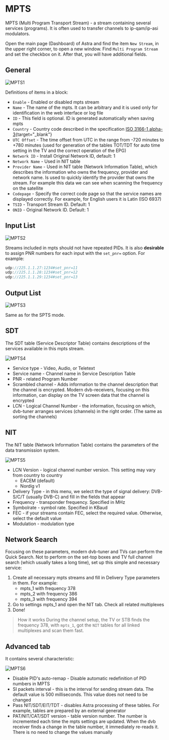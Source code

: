 # MPTS

MPTS (Multi Program Transport Stream) - a stream containing several services (programs). It is often used to transfer channels to ip-qam/ip-asi modulators.

Open the main page (Dashboard) of Astra and find the item `New Stream`, in the upper right corner, to open a new window. Find `Multi Program Stream` and set the checkbox on it. After that, you will have additional fields.

## General

![MPTS1](/en/astra/output/broadcast/materials/mpts1.png)

Definitions of items in a block:

- `Enable` - Enabled or disabled mpts stream
- `Name` - The name of the mpts. It can be arbitrary and it is used only for identification in the web interface or log file
- `ID` - This field is optional. ID is generated automatically when saving mpts
- `Country` - Country code described in the specification [ISO 3166-1 alpha-3](https://en.wikipedia.org/wiki/ISO_3166-1_alpha-3){target="_blank"}
- `UTC Offset` - The time offset from UTC in the range from -720 minutes to +780 minutes (used for generation of the tables TOT/TDT for auto time setting in the TV and the correct operation of the EPG)
- `Network ID` - Install Original Network ID, default: 1
- `Network Name` - Used in NIT table
- `Provider Name` - Used in NIT table (Network Information Table), which describes the information who owns the frequency, provider and network name. Is used to quickly identify the provider that owns the stream. For example this data we can see when scanning the frequency on the satellite
- `Codepage` - Specify the correct code page so that the service names are displayed correctly. For example, for English users it is Latin (ISO 6937)
- `TSID` - Transport Stream ID. Default: 1
- `ONID` - Original Network ID. Default: 1

## Input List

![MPTS2](/en/astra/output/broadcast/materials/mpts2.png)

Streams included in mpts should not have repeated PIDs. It is also **desirable** to assign PNR numbers for each input with the `set_pnr=` option. For example:

```go
udp://225.1.1.27:1234#set_pnr=11
udp://225.1.1.28:1234#set_pnr=12
udp://225.1.1.29:1234#set_pnr=13
```
## Output List

![MPTS3](/en/astra/output/broadcast/materials/mpts3.png)

Same as for the SPTS mode.

## SDT

The SDT table (Service Descriptor Table) contains descriptions of the services available in this mpts stream.

![MPTS4](/en/astra/output/broadcast/materials/mpts4.png)

- Service type - Video, Audio, or Teletext
- Service name - Channel name in Service Description Table
- PNR - related Program Number
- Scrambled channel - Adds information to the channel description that the channel is encrypted. Modern dvb-receivers, focusing on this information, can display on the TV screen data that the channel is encrypted
- LCN - Logical Channel Number - the information, focusing on which, dvb-tuner arranges services (channels) in the right order. (The same as sorting the channels)

## NIT

The NIT table (Network Information Table) contains the parameters of the data transmission system.

![MPTS5](/en/astra/output/broadcast/materials/mpts5.png)

- LCN Version - logical channel number version. This setting may vary from country to country
  - EACEM (default)
  - Nordig v1
- Delivery Type - in this menu, we select the type of signal delivery: DVB-S/C/T (usually DVB-C) and fill in the fields that appear
- Frequency - transponder frequency. Specified in MHz
- Symbolrate - symbol rate. Specified in KBaud
- FEC - if your streams contain FEC, select the required value. Otherwise, select the default value
- Modulation - modulation type

## Network Search

Focusing on these parameters, modern dvb-tuner and TVs can perform the Quick Search. Not to perform on the set-top boxes and TV full channel search (which usually takes a long time), set up this simple and necessary service:

1. Create all necessary mpts streams and fill in Delivery Type parameters in them. For example:
   - mpts_1 with frequency 378
   - mpts_2 with frequency 386
   - mpts_3 with frequency 394
2. Go to settings mpts_1 and open the NIT tab. Check all related multiplexes
3. Done!

> How it works During the channel setup, the TV or STB finds the frequency 378, with `mpts_1`, got the `NIT` tables for all linked multiplexes and scan them fast.

## Advanced tab

It contains several characteristic:

![MPTS6](/en/astra/output/broadcast/materials/mpts6.png)

- Disable PID's auto-remap - Disable automatic redefinition of PID numbers in MPTS
- SI packets interval - this is the interval for sending stream data. The default value is 500 milliseconds. This value does not need to be changed
- Pass NIT/SDT/EIT/TDT - disables Astra processing of these tables. For example, tables are prepared by an external generator
- PAT/NIT/CAT/SDT version - table version number. The number is incremented each time the mpts settings are updated. When the dvb receiver finds a change in the table number, it immediately re-reads it. There is no need to change the values manually